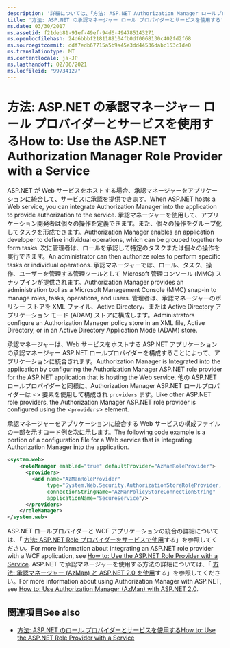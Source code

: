 ```yaml
---
description: '詳細については、「方法: ASP.NET Authorization Manager ロールプロバイダーをサービスと共に使用する」を参照してください。'
title: '方法: ASP.NET の承認マネージャー ロール プロバイダーとサービスを使用する'
ms.date: 03/30/2017
ms.assetid: f21deb81-91ef-49ef-94d6-494785143271
ms.openlocfilehash: 24d6bbbf2181189104fb0df0068130c402fd2f68
ms.sourcegitcommit: ddf7edb67715a5b9a45e3dd44536dabc153c1de0
ms.translationtype: MT
ms.contentlocale: ja-JP
ms.lasthandoff: 02/06/2021
ms.locfileid: "99734127"
---
```

# <a name="how-to-use-the-aspnet-authorization-manager-role-provider-with-a-service"></a><span data-ttu-id="724cf-103">方法: ASP.NET の承認マネージャー ロール プロバイダーとサービスを使用する</span><span class="sxs-lookup"><span data-stu-id="724cf-103">How to: Use the ASP.NET Authorization Manager Role Provider with a Service</span></span>

<span data-ttu-id="724cf-104">ASP.NET が Web サービスをホストする場合、承認マネージャーをアプリケーションに統合して、サービスに承認を提供できます。</span><span class="sxs-lookup"><span data-stu-id="724cf-104">When ASP.NET hosts a Web service, you can integrate Authorization Manager into the application to provide authorization to the service.</span></span> <span data-ttu-id="724cf-105">承認マネージャーを使用して、アプリケーション開発者は個々の操作を定義できます。また、個々の操作をグループ化してタスクを形成できます。</span><span class="sxs-lookup"><span data-stu-id="724cf-105">Authorization Manager enables an application developer to define individual operations, which can be grouped together to form tasks.</span></span> <span data-ttu-id="724cf-106">次に管理者は、ロールを承認して特定のタスクまたは個々の操作を実行できます。</span><span class="sxs-lookup"><span data-stu-id="724cf-106">An administrator can then authorize roles to perform specific tasks or individual operations.</span></span> <span data-ttu-id="724cf-107">承認マネージャーでは、ロール、タスク、操作、ユーザーを管理する管理ツールとして Microsoft 管理コンソール (MMC) スナップインが提供されます。</span><span class="sxs-lookup"><span data-stu-id="724cf-107">Authorization Manager provides an administration tool as a Microsoft Management Console (MMC) snap-in to manage roles, tasks, operations, and users.</span></span> <span data-ttu-id="724cf-108">管理者は、承認マネージャーのポリシー ストアを XML ファイル、Active Directory、または Active Directory アプリケーション モード (ADAM) ストアに構成します。</span><span class="sxs-lookup"><span data-stu-id="724cf-108">Administrators configure an Authorization Manager policy store in an XML file, Active Directory, or in an Active Directory Application Mode (ADAM) store.</span></span>  
  
 <span data-ttu-id="724cf-109">承認マネージャーは、Web サービスをホストする ASP.NET アプリケーションの承認マネージャー ASP.NET ロールプロバイダーを構成することによって、アプリケーションに統合されます。</span><span class="sxs-lookup"><span data-stu-id="724cf-109">Authorization Manager is Integrated into the application by configuring the Authorization Manager ASP.NET role provider for the ASP.NET application that is hosting the Web service.</span></span> <span data-ttu-id="724cf-110">他の ASP.NET ロールプロバイダーと同様に、Authorization Manager ASP.NET ロールプロバイダーは <> 要素を使用して構成され `providers` ます。</span><span class="sxs-lookup"><span data-stu-id="724cf-110">Like other ASP.NET role providers, the Authorization Manager ASP.NET role provider is configured using the <`providers`> element.</span></span>  
  
 <span data-ttu-id="724cf-111">承認マネージャーをアプリケーションに統合する Web サービスの構成ファイルの一部を示すコード例を次に示します。</span><span class="sxs-lookup"><span data-stu-id="724cf-111">The following code example is a portion of a configuration file for a Web service that is integrating Authorization Manager into the application.</span></span>  
  
```xml  
<system.web>  
    <roleManager enabled="true" defaultProvider="AzManRoleProvider">  
      <providers>  
        <add name="AzManRoleProvider"  
             type="System.Web.Security.AuthorizationStoreRoleProvider, System.Web, Version=2.0.0.0, Culture=neutral, publicKeyToken=b03f5f7f11d50a3a"  
             connectionStringName="AzManPolicyStoreConnectionString"
             applicationName="SecureService"/>  
      </providers>  
    </roleManager>  
</system.web>  
```  
  
 <span data-ttu-id="724cf-112">ASP.NET ロールプロバイダーと WCF アプリケーションの統合の詳細については、「 [方法: ASP.NET Role プロバイダーをサービスで使用](how-to-use-the-aspnet-role-provider-with-a-service.md)する」を参照してください。</span><span class="sxs-lookup"><span data-stu-id="724cf-112">For more information about integrating an ASP.NET role provider with a WCF application, see [How to: Use the ASP.NET Role Provider with a Service](how-to-use-the-aspnet-role-provider-with-a-service.md).</span></span> <span data-ttu-id="724cf-113">ASP.NET で承認マネージャーを使用する方法の詳細については、「 [方法: 承認マネージャー (AzMan) と ASP.NET 2.0 を使用](/previous-versions/msp-n-p/ff649313(v=pandp.10))する」を参照してください。</span><span class="sxs-lookup"><span data-stu-id="724cf-113">For more information about using Authorization Manager with ASP.NET, see [How to: Use Authorization Manager (AzMan) with ASP.NET 2.0](/previous-versions/msp-n-p/ff649313(v=pandp.10)).</span></span>  
  
## <a name="see-also"></a><span data-ttu-id="724cf-114">関連項目</span><span class="sxs-lookup"><span data-stu-id="724cf-114">See also</span></span>

- [<span data-ttu-id="724cf-115">方法: ASP.NET のロール プロバイダーとサービスを使用する</span><span class="sxs-lookup"><span data-stu-id="724cf-115">How to: Use the ASP.NET Role Provider with a Service</span></span>](how-to-use-the-aspnet-role-provider-with-a-service.md)
